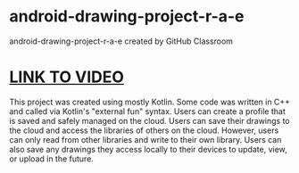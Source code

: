 # android-drawing-project-r-a-e
android-drawing-project-r-a-e created by GitHub Classroom

# [LINK TO VIDEO](https://youtu.be/3oqPmvbt_nI)

This project was created using mostly Kotlin. Some code was written in C++ and called via Kotlin's "external fun" syntax. Users can create a profile that is saved and safely managed on the cloud. Users can save their drawings to the cloud and access the libraries of others on the cloud. However, users can only read from other libraries and write to their own library. Users can also save any drawings they access locally to their devices to update, view, or upload in the future.
